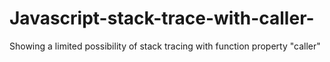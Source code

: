 # Javascript-stack-trace-with-caller-
Showing a limited possibility of stack tracing with function property "caller"
